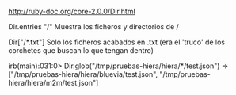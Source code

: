 http://ruby-doc.org/core-2.0.0/Dir.html

Dir.entries "/"   Muestra los ficheros y directorios de /

Dir["/*.txt"]     Solo los ficheros acabados en .txt (era el 'truco' de los corchetes que buscan lo que tengan dentro)


irb(main):031:0> Dir.glob("/tmp/pruebas-hiera/hiera/*/test.json")
=> ["/tmp/pruebas-hiera/hiera/bluevia/test.json", "/tmp/pruebas-hiera/hiera/m2m/test.json"]

